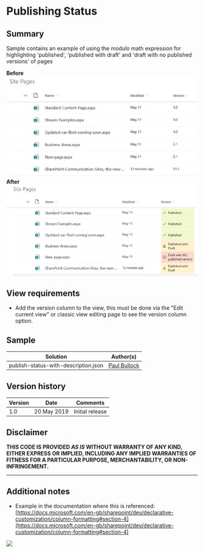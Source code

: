 # Publishing Status

## Summary
Sample contains an example of using the modulo math expression for highlighting 'published', 'published with draft' and 'draft with no published versions' of pages

**Before**
![screenshot of the sample before formatting](./assets/example-before.jpg)
**After**
![screenshot of the sample after formatting](./assets/example-after.jpg)


## View requirements

- Add the version column to the view, this must be done via the "Edit current view" or classic view editing page to see the version column option.

## Sample

Solution|Author(s)
--------|---------
publish-status-with-description.json | [Paul Bullock](https://twitter.com/pkbullock)

## Version history

Version|Date|Comments
-------|----|--------
1.0| 20 May 2019|Initial release

## Disclaimer
**THIS CODE IS PROVIDED *AS IS* WITHOUT WARRANTY OF ANY KIND, EITHER EXPRESS OR IMPLIED, INCLUDING ANY IMPLIED WARRANTIES OF FITNESS FOR A PARTICULAR PURPOSE, MERCHANTABILITY, OR NON-INFRINGEMENT.**

---

## Additional notes


- Example in the documentation where this is referenced: [https://docs.microsoft.com/en-gb/sharepoint/dev/declarative-customization/column-formatting#section-4](https://docs.microsoft.com/en-gb/sharepoint/dev/declarative-customization/column-formatting#section-4)


<img src="https://telemetry.sharepointpnp.com/sp-dev-list-formatting/column-samples/number-publishing-status" />
